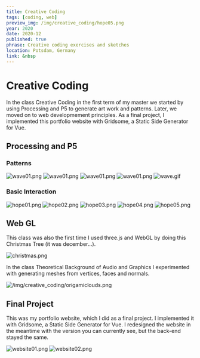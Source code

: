 ```yaml
---
title: Creative Coding
tags: [coding, web]
preview_img: /img/creative_coding/hope05.png
year: 2020
date: 2020-12
published: true
phrase: Creative coding exercises and sketches
location: Potsdam, Germany
link: &nbsp
---
```


# Creative Coding

In the class Creative Coding in the first term of my master we started by using Processing and P5 to generate art work and patterns. Later, we moved on to web developmement principles. As a final project, I implemented this portfolio website with Gridsome, a Static Side Generator for Vue.

## Processing and P5

### Patterns

![wave01.png](/img/creative_coding/wave01.png)
![wave01.png](/img/creative_coding/wave02.png)
![wave01.png](/img/creative_coding/wave03.png)
![wave01.png](/img/creative_coding/wave04.png)
![wave.gif](/img/creative_coding/wave.gif)

### Basic Interaction

![hope01.png](/img/creative_coding/hope01.png)
![hope02.png](/img/creative_coding/hope02.png)
![hope03.png](/img/creative_coding/hope03.png)
![hope04.png](/img/creative_coding/hope04.png)
![hope05.png](/img/creative_coding/hope05.png)

## Web GL

This class was also the first time I used three.js and WebGL by doing this Christmas Tree (it was december...).

![christmas.png](/img/creative_coding/christmas.png)

In the class Theoretical Background of Audio and Graphics I experimented with generating meshes from vertices, faces and normals.

![/img/creative_coding/origamiclouds.png](/img/creative_coding/origamiclouds.png)

## Final Project

This was my portfolio website, which I did as a final project. I implemented it with Gridsome, a Static Side Generator for Vue. I redesigned the website in the meantime with the version you can currently see, but the back-end stayed the same.

![website01.png](/img/creative_coding/website01.png)
![website02.png](/img/creative_coding/website02.png)
